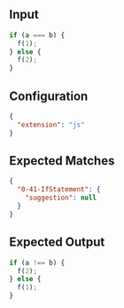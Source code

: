 
## Input
```javascript input
if (a === b) {
  f(1);
} else {
  f(2);
}
```

## Configuration
```json configuration
{
  "extension": "js"
}
```

## Expected Matches
```json expected matches
{
  "0-41-IfStatement": {
    "suggestion": null
  }
}
```

## Expected Output
```javascript expected output
if (a !== b) {
  f(2);
} else {
  f(1);
}
```
